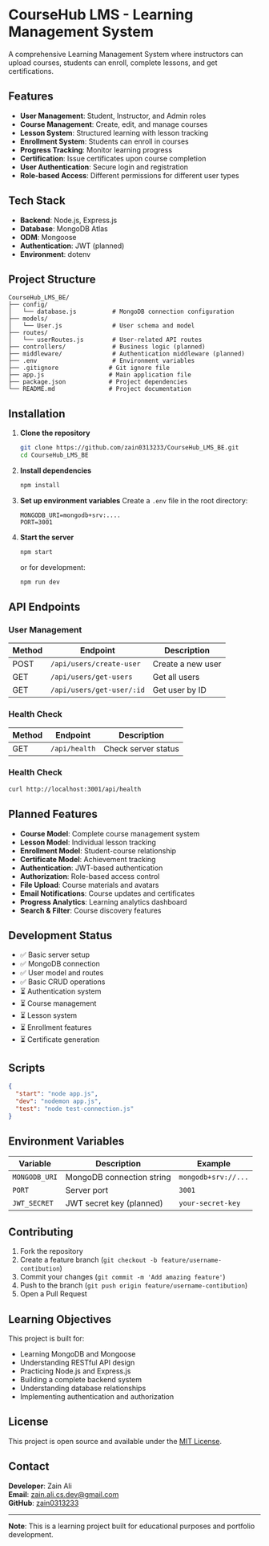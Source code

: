 # CourseHub LMS - Learning Management System

A comprehensive Learning Management System where instructors can upload courses, students can enroll, complete lessons, and get certifications.

## Features

- **User Management**: Student, Instructor, and Admin roles
- **Course Management**: Create, edit, and manage courses
- **Lesson System**: Structured learning with lesson tracking
- **Enrollment System**: Students can enroll in courses
- **Progress Tracking**: Monitor learning progress
- **Certification**: Issue certificates upon course completion
- **User Authentication**: Secure login and registration
- **Role-based Access**: Different permissions for different user types

## Tech Stack

- **Backend**: Node.js, Express.js
- **Database**: MongoDB Atlas
- **ODM**: Mongoose
- **Authentication**: JWT (planned)
- **Environment**: dotenv

## Project Structure

```
CourseHub_LMS_BE/
├── config/
│   └── database.js          # MongoDB connection configuration
├── models/
│   └── User.js              # User schema and model
├── routes/
│   └── userRoutes.js        # User-related API routes
├── controllers/             # Business logic (planned)
├── middleware/              # Authentication middleware (planned)
├── .env                     # Environment variables
├── .gitignore              # Git ignore file
├── app.js                  # Main application file
├── package.json            # Project dependencies
└── README.md               # Project documentation
```

## Installation

1. **Clone the repository**
   ```bash
   git clone https://github.com/zain0313233/CourseHub_LMS_BE.git
   cd CourseHub_LMS_BE
   ```

2. **Install dependencies**
   ```bash
   npm install
   ```

3. **Set up environment variables**
   Create a `.env` file in the root directory:
   ```env
   MONGODB_URI=mongodb+srv:....
   PORT=3001
   ```

4. **Start the server**
   ```bash
   npm start
   ```
   or for development:
   ```bash
   npm run dev
   ```

## API Endpoints

### User Management

| Method | Endpoint | Description |
|--------|----------|-------------|
| POST | `/api/users/create-user` | Create a new user |
| GET | `/api/users/get-users` | Get all users |
| GET | `/api/users/get-user/:id` | Get user by ID |

### Health Check

| Method | Endpoint | Description |
|--------|----------|-------------|
| GET | `/api/health` | Check server status |

### Health Check
```bash
curl http://localhost:3001/api/health
```

## Planned Features

- **Course Model**: Complete course management system
- **Lesson Model**: Individual lesson tracking
- **Enrollment Model**: Student-course relationship
- **Certificate Model**: Achievement tracking
- **Authentication**: JWT-based authentication
- **Authorization**: Role-based access control
- **File Upload**: Course materials and avatars
- **Email Notifications**: Course updates and certificates
- **Progress Analytics**: Learning analytics dashboard
- **Search & Filter**: Course discovery features

## Development Status

- ✅ Basic server setup
- ✅ MongoDB connection
- ✅ User model and routes
- ✅ Basic CRUD operations
- ⏳ Authentication system
- ⏳ Course management
- ⏳ Lesson system
- ⏳ Enrollment features
- ⏳ Certificate generation

## Scripts

```json
{
  "start": "node app.js",
  "dev": "nodemon app.js",
  "test": "node test-connection.js"
}
```

## Environment Variables

| Variable | Description | Example |
|----------|-------------|---------|
| `MONGODB_URI` | MongoDB connection string | `mongodb+srv://...` |
| `PORT` | Server port | `3001` |
| `JWT_SECRET` | JWT secret key (planned) | `your-secret-key` |

## Contributing

1. Fork the repository
2. Create a feature branch (`git checkout -b feature/username-contibution`)
3. Commit your changes (`git commit -m 'Add amazing feature'`)
4. Push to the branch (`git push origin feature/username-contibution`)
5. Open a Pull Request

## Learning Objectives

This project is built for:
- Learning MongoDB and Mongoose
- Understanding RESTful API design
- Practicing Node.js and Express.js
- Building a complete backend system
- Understanding database relationships
- Implementing authentication and authorization

## License

This project is open source and available under the [MIT License](LICENSE).

## Contact

**Developer**: Zain Ali  
**Email**: zain.ali.cs.dev@gmail.com  
**GitHub**: [zain0313233](https://github.com/zain0313233)

---

**Note**: This is a learning project built for educational purposes and portfolio development.
